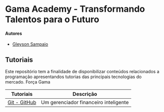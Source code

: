 # Gama Academy - Transformando Talentos para o Futuro

#### Autores
- [Gleyson Sampaio](https://github.com/gleyson-gama)

## Tutoriais
Este repositório tem a finalidade de disponibilizar conteúdos relacionados a programação apresentandos tutorias das principais tecnologias do mercado. Força Gama

| Tutoriais  | Descrição |
| ------------- | ------------- |
| [Git - GitHub](https://github.com/educacao-gama/desafios-gama/tree/main/bankline)  | Um gerenciador financeiro inteligente  |
